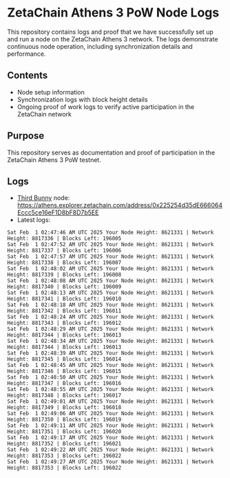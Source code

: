 # ZetaChain Athens 3 PoW Node Logs
This repository contains logs and proof that we have successfully set up and run a node on the ZetaChain Athens 3 network. The logs demonstrate continuous node operation, including synchronization details and performance.

## Contents
- Node setup information
- Synchronization logs with block height details
- Ongoing proof of work logs to verify active participation in the ZetaChain network

## Purpose
This repository serves as documentation and proof of participation in the ZetaChain Athens 3 PoW testnet.

## Logs

- [Third Bunny](https://thirdbunny.xyz/) node: https://athens.explorer.zetachain.com/address/0x225254d35dE666064Eccc5ce16eF1D8bF8D7b5EE
- Latest logs:
```
Sat Feb  1 02:47:46 AM UTC 2025 Your Node Height: 8621331 | Network Height: 8817336 | Blocks Left: 196005
Sat Feb  1 02:47:52 AM UTC 2025 Your Node Height: 8621331 | Network Height: 8817337 | Blocks Left: 196006
Sat Feb  1 02:47:57 AM UTC 2025 Your Node Height: 8621331 | Network Height: 8817338 | Blocks Left: 196007
Sat Feb  1 02:48:02 AM UTC 2025 Your Node Height: 8621331 | Network Height: 8817339 | Blocks Left: 196008
Sat Feb  1 02:48:08 AM UTC 2025 Your Node Height: 8621331 | Network Height: 8817340 | Blocks Left: 196009
Sat Feb  1 02:48:13 AM UTC 2025 Your Node Height: 8621331 | Network Height: 8817341 | Blocks Left: 196010
Sat Feb  1 02:48:18 AM UTC 2025 Your Node Height: 8621331 | Network Height: 8817342 | Blocks Left: 196011
Sat Feb  1 02:48:24 AM UTC 2025 Your Node Height: 8621331 | Network Height: 8817343 | Blocks Left: 196012
Sat Feb  1 02:48:29 AM UTC 2025 Your Node Height: 8621331 | Network Height: 8817344 | Blocks Left: 196013
Sat Feb  1 02:48:34 AM UTC 2025 Your Node Height: 8621331 | Network Height: 8817344 | Blocks Left: 196013
Sat Feb  1 02:48:39 AM UTC 2025 Your Node Height: 8621331 | Network Height: 8817345 | Blocks Left: 196014
Sat Feb  1 02:48:45 AM UTC 2025 Your Node Height: 8621331 | Network Height: 8817346 | Blocks Left: 196015
Sat Feb  1 02:48:50 AM UTC 2025 Your Node Height: 8621331 | Network Height: 8817347 | Blocks Left: 196016
Sat Feb  1 02:48:55 AM UTC 2025 Your Node Height: 8621331 | Network Height: 8817348 | Blocks Left: 196017
Sat Feb  1 02:49:01 AM UTC 2025 Your Node Height: 8621331 | Network Height: 8817349 | Blocks Left: 196018
Sat Feb  1 02:49:06 AM UTC 2025 Your Node Height: 8621331 | Network Height: 8817350 | Blocks Left: 196019
Sat Feb  1 02:49:11 AM UTC 2025 Your Node Height: 8621331 | Network Height: 8817351 | Blocks Left: 196020
Sat Feb  1 02:49:17 AM UTC 2025 Your Node Height: 8621331 | Network Height: 8817352 | Blocks Left: 196021
Sat Feb  1 02:49:22 AM UTC 2025 Your Node Height: 8621331 | Network Height: 8817353 | Blocks Left: 196022
Sat Feb  1 02:49:27 AM UTC 2025 Your Node Height: 8621331 | Network Height: 8817353 | Blocks Left: 196022
```
